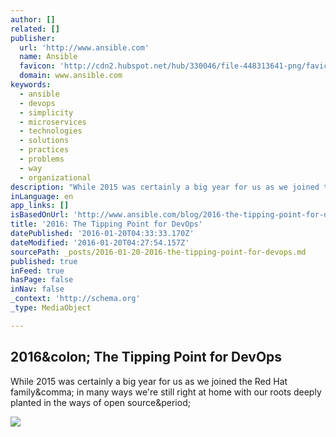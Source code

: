 ```yaml
---
author: []
related: []
publisher:
  url: 'http://www.ansible.com'
  name: Ansible
  favicon: 'http://cdn2.hubspot.net/hub/330046/file-448313641-png/favicon.png?t=1453215630049'
  domain: www.ansible.com
keywords:
  - ansible
  - devops
  - simplicity
  - microservices
  - technologies
  - solutions
  - practices
  - problems
  - way
  - organizational
description: "While 2015 was certainly a big year for us as we joined the Red Hat family, in many ways we're still right at home with our roots deeply planted in the ways of open source."
inLanguage: en
app_links: []
isBasedOnUrl: 'http://www.ansible.com/blog/2016-the-tipping-point-for-devops'
title: '2016: The Tipping Point for DevOps'
datePublished: '2016-01-20T04:33:33.170Z'
dateModified: '2016-01-20T04:27:54.157Z'
sourcePath: _posts/2016-01-20-2016-the-tipping-point-for-devops.md
published: true
inFeed: true
hasPage: false
inNav: false
_context: 'http://schema.org'
_type: MediaObject

---
```

<article style=""><h1>2016&amp;colon; The Tipping Point for DevOps</h1><p>While 2015 was certainly a big year for us as we joined the Red Hat family&amp;comma; in many ways we're still right at home with our roots deeply planted in the ways of open source&amp;period;</p><img src="http://www.ansible.com/hs-fs/hubfs/2015_Images/Blog/Tower-300x250.png?t=1453215630049&amp;width=300" /></article>